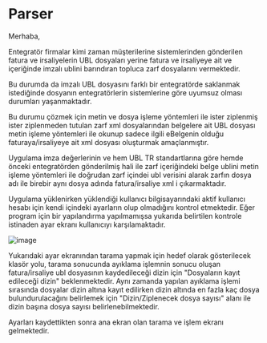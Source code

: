 # Parser

Merhaba,

Entegratör firmalar kimi zaman müşterilerine sistemlerinden gönderilen fatura ve irsaliyelerin UBL dosyaları yerine fatura ve irsaliyeye ait ve içeriğinde imzalı ublini barındıran topluca zarf dosyalarını vermektedir.

Bu durumda da imzalı UBL dosyasını farklı bir entegratörde saklanmak istediğinde dosyanın entegratörlerin sistemlerine göre uyumsuz olması durumları yaşanmaktadır.

Bu durumu çözmek için metin ve dosya işleme yöntemleri ile ister ziplenmiş ister ziplenmeden tutulan zarf xml dosyalarından belgelere ait UBL dosyası metin işleme yöntemleri ile okunup sadece ilgili eBelgenin olduğu faturaya/irsaliyeye ait xml dosyası oluşturmak amaçlanmıştır.

Uygulama imza değerlerinin ve hem UBL TR standartlarına göre hemde önceki entegratörden gönderilmiş hali ile zarf içeriğindeki belge ublini metin işleme yöntemleri ile doğrudan zarf içindei ubl verisini alarak zarfın dosya adı ile birebir aynı dosya adında fatura/irsaliye xml i çıkarmaktadır.

Uygulama yüklenirken yüklendiği kullanıcı bilgisayarındaki aktif kullanıcı hesabı için kendi içindeki ayarların olup olmadığını kontrol etmektedir. 
Eğer program için bir yapılandırma yapılmamışsa yukarıda belirtilen kontrole istinaden ayar ekranı kullanıcıyı karşılamaktadır.

![image](https://github.com/zeytinyilmaz/UBLParser/assets/11462101/34b46723-c809-49ce-b943-0296e3f849b8)

Yukarıdaki ayar ekranından tarama yapmak için hedef olarak gösterilecek klasör yolu, tarama sonucunda ayıklama işlemnin sonucu oluşan fatura/irsaliye ubl dosyasının kaydedileceği dizin için "Dosyaların kayıt edileceği dizin" beklenmektedir. 
Aynı zamanda yapılan ayıklama işlemi sırasında dosyalar dizin altına kayıt edilirken dizin altında en fazla kaç dosya bulundurulacağını belirlemek için "Dizin/Ziplenecek dosya sayısı" alanı ile dizin başına dosya sayısı belirlenebilmektedir.

Ayarları kaydettikten sonra ana ekran olan tarama ve işlem ekranı gelmektedir.
